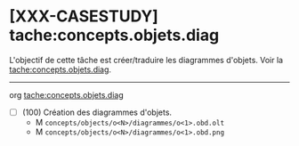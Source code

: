 [XXX-CASESTUDY] tache:concepts.objets.diag
===========================================================

L'objectif de cette tâche est créer/traduire les diagrammes d'objets.
 Voir la [tache:concepts.objets.diag](https://modelscript.readthedocs.io/en/latest/tasks/concepts/concepts.objets.diag/index.html).

________
org [tache:concepts.objets.diag](https://modelscript.readthedocs.io/en/latest/tasks/concepts/concepts.objets.diag/index.html)

- [ ] (100) Création des diagrammes d'objets.
    - M ``concepts/objects/o<N>/diagrammes/o<1>.obd.olt``
    - M ``concepts/objects/o<N>/diagrammes/o<1>.obd.png``